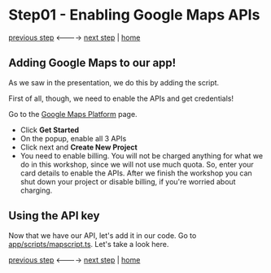 # Step01 - Enabling Google Maps APIs

[previous step](Step00.md) <----> [next step](Step02.md) | [home](../README.md)

## Adding Google Maps to our app!

As we saw in the presentation, we do this by adding the script.

First of all, though, we need to enable the APIs and get credentials!

Go to the [Google Maps Platform](https://cloud.google.com/maps-platform/) page.

- Click **Get Started**
- On the popup, enable all 3 APIs
- Click next and **Create New Project**
- You need to enable billing. You will not be charged anything for what we do in this workshop, since we will not use much quota. So, enter your card details to enable the APIs. After we finish the workshop you can shut down your project or disable billing, if you're worried about charging.

## Using the API key

Now that we have our API, let's add it in our code. Go to [app/scripts/mapscript.ts](app/scripts/mapscript.ts). Let's take a look here.

[previous step](Step00.md) <----> [next step](Step02.md) | [home](../README.md)
